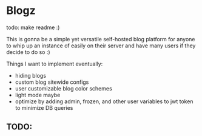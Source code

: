 # Blogz

todo: make readme :)

This is gonna be a simple yet versatile self-hosted blog platform for anyone to whip up an instance of easily on their server and have many users if they decide to do so :)


Things I want to implement eventually:
- hiding blogs
- custom blog sitewide configs
- user customizable blog color schemes
- light mode maybe
- optimize by adding admin, frozen, and other user variables to jwt token to minimize DB queries

TODO: 
- 

